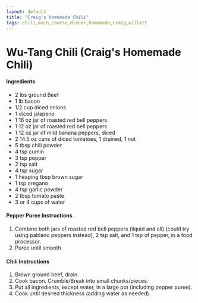 ```yaml
---
layout: default
title: "Craig's Homemade Chili"
tags: chili,main,course,dinner,homemade,craig,willett
---
```

# Wu-Tang Chili (Craig's Homemade Chili)

#### Ingredients
- 2 lbs ground Beef
- 1 lb bacon
- 1/2 cup diced onions
- 1 diced jalapeno
- 1 16 oz jar of roasted red bell peppers
- 1 12 oz jar of roasted red bell peppers
- 1 12 oz jar of mild banana peppers, diced
- 2 14.5 oz cans of diced tomatoes, 1 drained, 1 not
- 5 tbsp chili powder
- 4 tsp cumin
- 3 tsp pepper
- 2 tsp salt
- 4 tsp sugar
- 1 heaping tbsp brown sugar
- 1 tsp oregano
- 4 tsp garlic powder
- 2 tbsp tomato paste
- 3 or 4 cups of water

#### Pepper Puree Instructions
1. Combine both jars of roasted red bell peppers (liquid and all) (could try using pablano peppers instead), 2 tsp salt, and 1 tsp of pepper, in a food processor.
2. Puree until smooth

#### Chili Instructions
1. Brown ground beef, drain.
2. Cook bacon.  Crumble/Break into small chunks/pieces.
3. Put all ingredients, except water, in a large pot (including pepper puree).
4. Cook until desired thickness (adding water as needed). 

